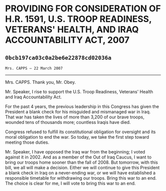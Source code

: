 # PROVIDING FOR CONSIDERATION OF H.R. 1591, U.S. TROOP READINESS,  VETERANS' HEALTH, AND IRAQ ACCOUNTABILITY ACT, 2007
## `0bcb197ca03c0a2be6e22878cd02036a`
`Mrs. CAPPS — 22 March 2007`

---


Mrs. CAPPS. Thank you, Mr. Obey.

Mr. Speaker, I rise to support the U.S. Troop Readiness, Veterans' 
Health and Iraq Accountability Act.

For the past 4 years, the previous leadership in this Congress has 
given the President a blank check for his misguided and mismanaged war 
in Iraq. That war has taken the lives of more than 3,200 of our brave 
troops, wounded tens of thousands more; countless Iraqis have died.

Congress refused to fulfill its constitutional obligation for 
oversight and its moral obligation to end the war. So today, we take 
the first step toward meeting those duties.

Mr. Speaker, I have opposed the Iraq war from the beginning; I voted 
against it in 2002. And as a member of the Out of Iraq Caucus, I want 
to bring our troops home sooner than the fall of 2008. But tomorrow, 
with this bill, we all will make a decision. Either we will continue to 
give this President a blank check in Iraq on a never-ending war, or we 
will have established a responsible timetable for withdrawing our 
troops. Bring this war to an end. The choice is clear for me, I will 
vote to bring this war to an end.